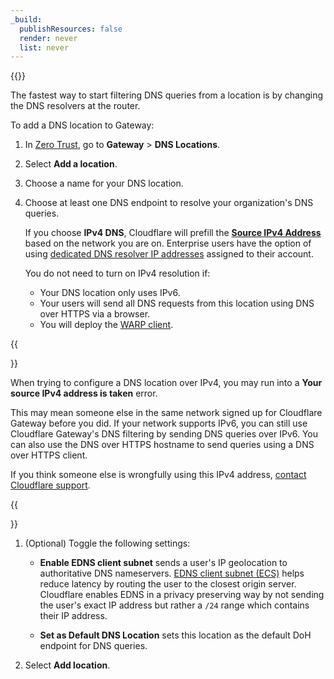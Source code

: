 ```yaml
---
_build:
  publishResources: false
  render: never
  list: never
---
```


{{<glossary-definition term_id="DNS location">}}

The fastest way to start filtering DNS queries from a location is by changing the DNS resolvers at the router.

To add a DNS location to Gateway:

1. In [Zero Trust](https://one.dash.cloudflare.com), go to **Gateway** > **DNS Locations**.

2. Select **Add a location**.

3. Choose a name for your DNS location.

4. Choose at least one DNS endpoint to resolve your organization's DNS queries.

   If you choose **IPv4 DNS**, Cloudflare will prefill the [**Source IPv4 Address**](/cloudflare-one/connections/connect-devices/agentless/dns/locations/dns-resolver-ips/#source-ip) based on the network you are on. Enterprise users have the option of using [dedicated DNS resolver IP addresses](/cloudflare-one/connections/connect-devices/agentless/dns/locations/dns-resolver-ips/#dns-resolver-ip) assigned to their account.

   You do not need to turn on IPv4 resolution if:

   - Your DNS location only uses IPv6.
   - Your users will send all DNS requests from this location using DNS over HTTPS via a browser.
   - You will deploy the [WARP client](/cloudflare-one/connections/connect-devices/warp/).

{{<Aside type="note" header="Your IPv4 address is taken">}}

When trying to configure a DNS location over IPv4, you may run into a **Your source IPv4 address is taken** error.

This may mean someone else in the same network signed up for Cloudflare Gateway before you did. If your network supports IPv6, you can still use Cloudflare Gateway's DNS filtering by sending DNS queries over IPv6. You can also use the DNS over HTTPS hostname to send queries using a DNS over HTTPS client.

If you think someone else is wrongfully using this IPv4 address, [contact Cloudflare support](/support/contacting-cloudflare-support/#getting-help-with-an-issue).

{{</Aside>}}

1. (Optional) Toggle the following settings:

   - **Enable EDNS client subnet** sends a user's IP geolocation to authoritative DNS nameservers. [EDNS client subnet (ECS)](https://en.wikipedia.org/wiki/EDNS_Client_Subnet) helps reduce latency by routing the user to the closest origin server. Cloudflare enables EDNS in a privacy preserving way by not sending the user's exact IP address but rather a `/24` range which contains their IP address.

   - **Set as Default DNS Location** sets this location as the default DoH endpoint for DNS queries.

2. Select **Add location**.

